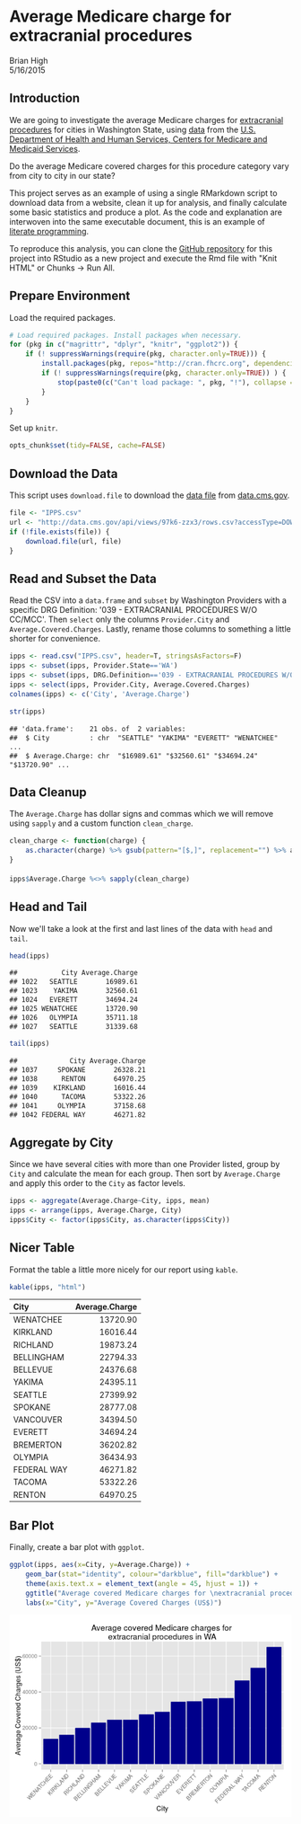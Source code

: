 # Average Medicare charge for extracranial procedures
Brian High  
5/16/2015  

Introduction
------------

We are going to investigate the average Medicare charges for 
[extracranial procedures](https://www.cms.gov/icd10manual/fullcode_cms/P0054.html) 
for cities in Washington State, using 
[data](https://data.cms.gov/Medicare/Inpatient-Prospective-Payment-System-IPPS-Provider/97k6-zzx3) from the 
[U.S. Department of Health and Human Services, Centers for Medicare and Medicaid Services](http://www.cms.gov/).

Do the average Medicare covered charges for this procedure category vary from 
city to city in our state? 

This project serves as an example of using a single RMarkdown script to download 
data from a website, clean it up for analysis, and finally calculate 
some basic statistics and produce a plot. As the code and explanation are 
interwoven into the same executable document, this is an example of 
[literate programming](http://en.wikipedia.org/wiki/Literate_programming).

To reproduce this analysis, you can clone the 
[GitHub repository](https://github.com/brianhigh/medicare-ipps) for this
project into RStudio as a new project and execute the Rmd file with 
"Knit HTML" or Chunks -> Run All.

Prepare Environment
-------------------

Load the required packages.


```r
# Load required packages. Install packages when necessary.
for (pkg in c("magrittr", "dplyr", "knitr", "ggplot2")) {
    if (! suppressWarnings(require(pkg, character.only=TRUE))) {
        install.packages(pkg, repos="http://cran.fhcrc.org", dependencies=TRUE)
        if (! suppressWarnings(require(pkg, character.only=TRUE)) ) {
            stop(paste0(c("Can't load package: ", pkg, "!"), collapse = ""))
        }
    }
}
```

Set up `knitr`.


```r
opts_chunk$set(tidy=FALSE, cache=FALSE)
```

Download the Data
-----------------

This script uses `download.file` to download the 
[data file](https://data.cms.gov/Medicare/Inpatient-Prospective-Payment-System-IPPS-Provider/97k6-zzx3) 
from [data.cms.gov](https://data.cms.gov).


```r
file <- "IPPS.csv"
url <- "http://data.cms.gov/api/views/97k6-zzx3/rows.csv?accessType=DOWNLOAD"
if (!file.exists(file)) { 
    download.file(url, file) 
}
```

Read and Subset the Data
------------------------

Read the CSV into a `data.frame` and `subset` by Washington Providers with a 
specific DRG Definition: '039 - EXTRACRANIAL PROCEDURES W/O CC/MCC'. Then 
`select` only the columns `Provider.City` and `Average.Covered.Charges`. Lastly, 
rename those columns to something a little shorter for convenience.


```r
ipps <- read.csv("IPPS.csv", header=T, stringsAsFactors=F)
ipps <- subset(ipps, Provider.State=='WA')
ipps <- subset(ipps, DRG.Definition=='039 - EXTRACRANIAL PROCEDURES W/O CC/MCC')
ipps <- select(ipps, Provider.City, Average.Covered.Charges)
colnames(ipps) <- c('City', 'Average.Charge')
```


```r
str(ipps)
```

```
## 'data.frame':	21 obs. of  2 variables:
##  $ City          : chr  "SEATTLE" "YAKIMA" "EVERETT" "WENATCHEE" ...
##  $ Average.Charge: chr  "$16989.61" "$32560.61" "$34694.24" "$13720.90" ...
```

Data Cleanup
------------

The `Average.Charge` has dollar signs and commas which we will remove using 
`sapply` and a custom function `clean_charge`.


```r
clean_charge <- function(charge) {
    as.character(charge) %>% gsub(pattern="[$,]", replacement="") %>% as.numeric
}

ipps$Average.Charge %<>% sapply(clean_charge)
```

Head and Tail
-------------

Now we'll take a look at the first and last lines of the data with `head` 
and `tail`.


```r
head(ipps)
```

```
##           City Average.Charge
## 1022   SEATTLE       16989.61
## 1023    YAKIMA       32560.61
## 1024   EVERETT       34694.24
## 1025 WENATCHEE       13720.90
## 1026   OLYMPIA       35711.18
## 1027   SEATTLE       31339.68
```

```r
tail(ipps)
```

```
##             City Average.Charge
## 1037     SPOKANE       26328.21
## 1038      RENTON       64970.25
## 1039    KIRKLAND       16016.44
## 1040      TACOMA       53322.26
## 1041     OLYMPIA       37158.68
## 1042 FEDERAL WAY       46271.82
```

Aggregate by City
-----------------

Since we have several cities with more than one Provider listed, group by 
`City` and calculate the mean for each group. Then sort by `Average.Charge` 
and apply this order to the `City` as factor levels.


```r
ipps <- aggregate(Average.Charge~City, ipps, mean)
ipps <- arrange(ipps, Average.Charge, City)
ipps$City <- factor(ipps$City, as.character(ipps$City))
```

Nicer Table
-----------

Format the table a little more nicely for our report using `kable`.


```r
kable(ipps, "html")
```

<table>
 <thead>
  <tr>
   <th style="text-align:left;"> City </th>
   <th style="text-align:right;"> Average.Charge </th>
  </tr>
 </thead>
<tbody>
  <tr>
   <td style="text-align:left;"> WENATCHEE </td>
   <td style="text-align:right;"> 13720.90 </td>
  </tr>
  <tr>
   <td style="text-align:left;"> KIRKLAND </td>
   <td style="text-align:right;"> 16016.44 </td>
  </tr>
  <tr>
   <td style="text-align:left;"> RICHLAND </td>
   <td style="text-align:right;"> 19873.24 </td>
  </tr>
  <tr>
   <td style="text-align:left;"> BELLINGHAM </td>
   <td style="text-align:right;"> 22794.33 </td>
  </tr>
  <tr>
   <td style="text-align:left;"> BELLEVUE </td>
   <td style="text-align:right;"> 24376.68 </td>
  </tr>
  <tr>
   <td style="text-align:left;"> YAKIMA </td>
   <td style="text-align:right;"> 24395.11 </td>
  </tr>
  <tr>
   <td style="text-align:left;"> SEATTLE </td>
   <td style="text-align:right;"> 27399.92 </td>
  </tr>
  <tr>
   <td style="text-align:left;"> SPOKANE </td>
   <td style="text-align:right;"> 28777.08 </td>
  </tr>
  <tr>
   <td style="text-align:left;"> VANCOUVER </td>
   <td style="text-align:right;"> 34394.50 </td>
  </tr>
  <tr>
   <td style="text-align:left;"> EVERETT </td>
   <td style="text-align:right;"> 34694.24 </td>
  </tr>
  <tr>
   <td style="text-align:left;"> BREMERTON </td>
   <td style="text-align:right;"> 36202.82 </td>
  </tr>
  <tr>
   <td style="text-align:left;"> OLYMPIA </td>
   <td style="text-align:right;"> 36434.93 </td>
  </tr>
  <tr>
   <td style="text-align:left;"> FEDERAL WAY </td>
   <td style="text-align:right;"> 46271.82 </td>
  </tr>
  <tr>
   <td style="text-align:left;"> TACOMA </td>
   <td style="text-align:right;"> 53322.26 </td>
  </tr>
  <tr>
   <td style="text-align:left;"> RENTON </td>
   <td style="text-align:right;"> 64970.25 </td>
  </tr>
</tbody>
</table>

Bar Plot
--------

Finally, create a bar plot with `ggplot`.


```r
ggplot(ipps, aes(x=City, y=Average.Charge)) +
    geom_bar(stat="identity", colour="darkblue", fill="darkblue") +  
    theme(axis.text.x = element_text(angle = 45, hjust = 1)) + 
    ggtitle("Average covered Medicare charges for \nextracranial procedures in WA") +
    labs(x="City", y="Average Covered Charges (US$)")
```

![](medicare-ipps-download_files/figure-html/unnamed-chunk-9-1.png) 
